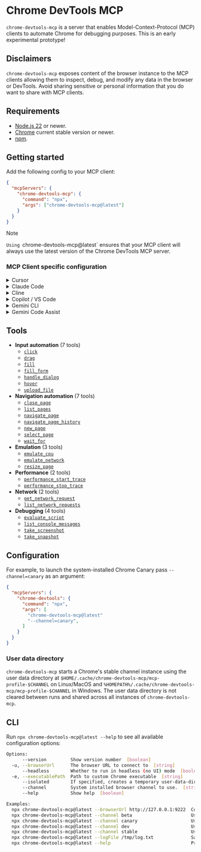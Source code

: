 # Chrome DevTools MCP

`chrome-devtools-mcp` is a server that enables Model-Context-Protocol (MCP)
clients to automate Chrome for debugging purposes. This is an early experimental
prototype!

## Disclaimers

`chrome-devtools-mcp` exposes content of the browser instance to the MCP clients
allowing them to inspect, debug, and modify any data in the browser or DevTools.
Avoid sharing sensitive or personal information that you do want to share with
MCP clients.

## Requirements

- [Node.js 22](https://nodejs.org/) or newer.
- [Chrome](https://www.google.com/chrome/) current stable version or newer.
- [npm](https://www.npmjs.com/).

## Getting started

Add the following config to your MCP client:

```json
{
  "mcpServers": {
    "chrome-devtools-mcp": {
      "command": "npx",
      "args": ["chrome-devtools-mcp@latest"]
    }
  }
}
```

> [!NOTE]  
> `Using `chrome-devtools-mcp@latest` ensures that your MCP client will always use the latest version of the Chrome DevTools MCP server.

### MCP Client specific configuration

<details>
  <summary>Cursor</summary>
  Follow https://docs.cursor.com/en/context/mcp#using-mcp-json and use the config provided above.
</details>

<details>
  <summary>Claude Code</summary>
    Use the Claude Code CLI to add the Chrome DevTools MCP server ([guide](https://docs.anthropic.com/en/docs/claude-code/mcp)):

```bash
claude mcp add chrome-devtools-mcp npx chrome-devtools-mcp@latest
```

</details>

<details>
  <summary>Cline</summary>
  Follow https://docs.cline.bot/mcp/configuring-mcp-servers and use the config provided above.
</details>

<details>
  <summary>Copilot / VS Code</summary>
  Follow the MCP install [guide](https://code.visualstudio.com/docs/copilot/chat/mcp-servers#_add-an-mcp-server),
  with the standard config from above. You can also install the Chrome DevTools MCP server using the VS Code CLI:
  
  ```bash
  code --add-mcp '{"name":"chrome-devtools-mcp","command":"npx","args":["chrome-devtools-mcp@latest"]}'
  ```
</details>

<details>
  <summary>Gemini CLI</summary>
  Follow the [MCP guide](https://github.com/google-gemini/gemini-cli/blob/main/docs/tools/mcp-server.md#how-to-set-up-your-mcp-server)
  using the standard config from above.
</details>

<details>
  <summary>Gemini Code Assist</summary>
  Follow the [configure MCP guide](https://cloud.google.com/gemini/docs/codeassist/use-agentic-chat-pair-programmer#configure-mcp-servers)
  using the standard config from above.
</details>

## Tools

<!-- BEGIN AUTO GENERATED TOOLS -->

- **Input automation** (7 tools)
  - [`click`](docs/tool-reference.md#click)
  - [`drag`](docs/tool-reference.md#drag)
  - [`fill`](docs/tool-reference.md#fill)
  - [`fill_form`](docs/tool-reference.md#fill_form)
  - [`handle_dialog`](docs/tool-reference.md#handle_dialog)
  - [`hover`](docs/tool-reference.md#hover)
  - [`upload_file`](docs/tool-reference.md#upload_file)
- **Navigation automation** (7 tools)
  - [`close_page`](docs/tool-reference.md#close_page)
  - [`list_pages`](docs/tool-reference.md#list_pages)
  - [`navigate_page`](docs/tool-reference.md#navigate_page)
  - [`navigate_page_history`](docs/tool-reference.md#navigate_page_history)
  - [`new_page`](docs/tool-reference.md#new_page)
  - [`select_page`](docs/tool-reference.md#select_page)
  - [`wait_for`](docs/tool-reference.md#wait_for)
- **Emulation** (3 tools)
  - [`emulate_cpu`](docs/tool-reference.md#emulate_cpu)
  - [`emulate_network`](docs/tool-reference.md#emulate_network)
  - [`resize_page`](docs/tool-reference.md#resize_page)
- **Performance** (2 tools)
  - [`performance_start_trace`](docs/tool-reference.md#performance_start_trace)
  - [`performance_stop_trace`](docs/tool-reference.md#performance_stop_trace)
- **Network** (2 tools)
  - [`get_network_request`](docs/tool-reference.md#get_network_request)
  - [`list_network_requests`](docs/tool-reference.md#list_network_requests)
- **Debugging** (4 tools)
  - [`evaluate_script`](docs/tool-reference.md#evaluate_script)
  - [`list_console_messages`](docs/tool-reference.md#list_console_messages)
  - [`take_screenshot`](docs/tool-reference.md#take_screenshot)
  - [`take_snapshot`](docs/tool-reference.md#take_snapshot)

<!-- END AUTO GENERATED TOOLS -->

## Configuration

For example, to launch the system-installed Chrome Canary pass `--channel=canary` as an argument:

```json
{
  "mcpServers": {
    "chrome-devtools": {
      "command": "npx",
      "args": [
        "chrome-devtools-mcp@latest"
        "--channel=canary",
      ]
    }
  }
}
```

### User data directory

`chrome-devtools-mcp` starts a Chrome's stable channel instance using the user
data directory at `$HOME/.cache/chrome-devtools-mcp/mcp-profile-$CHANNEL` on
Linux/MacOS and `%HOMEPATH%/.cache/chrome-devtools-mcp/mcp-profile-$CHANNEL` in
Windows. The user data directory is not cleared between runs and shared across
all instances of `chrome-devtools-mcp`.

## CLI

Run `npx chrome-devtools-mcp@latest --help` to see all available configuration options:

<!-- BEGIN AUTO GENERATED CLI -->

```sh
Options:
      --version         Show version number  [boolean]
  -u, --browserUrl      The browser URL to connect to  [string]
      --headless        Whether to run in headless (no UI) mode  [boolean] [default: false]
  -e, --executablePath  Path to custom Chrome executable  [string]
      --isolated        If specified, creates a temporary user-data-dir that is automatically cleaned up after the browser is closed.  [boolean] [default: false]
      --channel         System installed browser channel to use.  [string] [choices: "stable", "canary", "beta", "dev"]
      --help            Show help  [boolean]

Examples:
  npx chrome-devtools-mcp@latest --browserUrl http://127.0.0.1:9222  Connect to an existing browser instance
  npx chrome-devtools-mcp@latest --channel beta                      Use Chrome Beta installed on this system
  npx chrome-devtools-mcp@latest --channel canary                    Use Chrome Canary installed on this system
  npx chrome-devtools-mcp@latest --channel dev                       Use Chrome Dev installed on this system
  npx chrome-devtools-mcp@latest --channel stable                    Use stable Chrome installed on this system
  npx chrome-devtools-mcp@latest --logFile /tmp/log.txt              Save logs to a file
  npx chrome-devtools-mcp@latest --help                              Print CLI options
```

<!-- END AUTO GENERATED CLI -->
